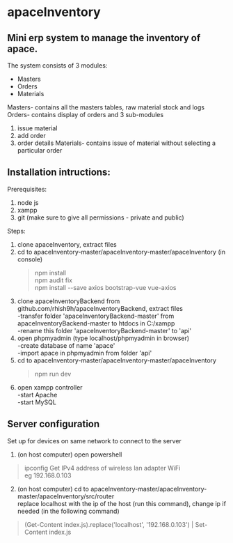 # apaceInventory

## Mini erp system to manage the inventory of apace.

The system consists of 3 modules:
- Masters
- Orders
- Materials
    
Masters- contains all the masters tables, raw material stock and logs
Orders- contains display of orders and 3 sub-modules
1. issue material
2. add order
3. order details
Materials- contains issue of material without selecting a particular order

## Installation intructions:

Prerequisites: 
1. node js
2. xampp
3. git
(make sure to give all permissions - private and public)

Steps:
1. clone apaceInventory, extract files  
2. cd to apaceInventory-master/apaceInventory-master/apaceInventory (in console)
    > npm install  
    > npm audit fix  
    > npm install --save axios bootstrap-vue vue-axios
3. clone apaceInventoryBackend from github.com/rhish9h/apaceInventoryBackend, extract files  
    -transfer folder 'apaceInventoryBackend-master' from apaceInventoryBackend-master to htdocs in C:/xampp  
    -rename this folder 'apaceInventoryBackend-master' to 'api'
4. open phpmyadmin (type localhost/phpmyadmin in browser)  
    -create database of name 'apace'  
    -import apace in phpmyadmin from folder 'api'
5. cd to apaceInventory-master/apaceInventory-master/apaceInventory
    > npm run dev
6. open xampp controller  
-start Apache  
-start MySQL

## Server configuration

Set up for devices on same network to connect to the server  
  
1. (on host computer) open powershell
> ipconfig
Get IPv4 address of wireless lan adapter WiFi  
eg 192.168.0.103
2. (on host computer) cd to apaceInventory-master/apaceInventory-master/apaceInventory/src/router  
replace localhost with the ip of the host (run this command), change ip if needed (in the following command)
> (Get-Content index.js).replace('localhost', '192.168.0.103') | Set-Content index.js
